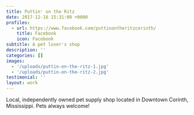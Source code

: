 ```yaml
---
title: Puttin' on the Ritz
date: 2017-12-16 15:31:00 +0000
profiles:
  - url: https://www.facebook.com/puttinontheritzcorinth/
    title: Facebook
    icon: Facebook
subtitle: A pet lover's shop
description: ''
categories: []
images:
  - '/uploads/puttin-on-the-ritz-1.jpg'
  - '/uploads/puttin-on-the-ritz-2.jpg'
testimonial: ''
layout: work
---
```


Local, independently owned pet supply shop located in Downtown Corinth, Mississippi. Pets always welcome!

